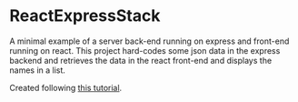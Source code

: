 # ReactExpressStack
A minimal example of a server back-end running on express and front-end running on react. This project hard-codes some json data in the express backend and retrieves the data in the react front-end and displays the names in a list.

Created following [this tutorial](https://www.youtube.com/watch?v=v0t42xBIYIs).
